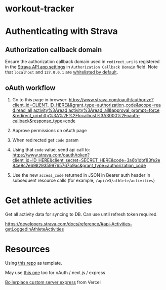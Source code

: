 # workout-tracker

# Authenticating with Strava

## Authorization callback domain

Ensure the authorization callback domain used in `redirect_uri` is registered in the [Strava API app settings](https://www.strava.com/settings/api) in `Authorization Callback Domain` field. Note that `localhost` and `127.0.0.1` are [whitelisted by default](https://developers.strava.com/docs/authentication/#details-about-requesting-access).

## oAuth workflow

1. Go to this page in browser: https://www.strava.com/oauth/authorize?client_id=CLIENT_ID_HERE&&grant_type=authorization_code&scope=read,read_all,activity%3Aread,activity%3Aread_all&approval_prompt=force&redirect_uri=http%3A%2F%2Flocalhost%3A3000%2Foauth-callback&response_type=code

2. Approve permissions on oAuth page
3. When redirected get `code` param
4. Using that `code` value, send api call to: https://www.strava.com/oauth/token?client_id=ID_HERE&client_secret=SECRET_HERE&code=3a6b1dbf83fe2e84e8c7e698293599765767b9ac&grant_type=authorization_code
5. Use the new `access_code` returned in JSON in Bearer auth header in subsequent resource calls (for example, `/api/v3/athlete/activities`)

# Get athlete activities

Get all activity data for syncing to DB. Can use until refresh token required.

https://developers.strava.com/docs/reference/#api-Activities-getLoggedInAthleteActivities


# Resources

Using [this repo](https://github.com/alexey-dc/nextjs_express_template) as template.

May use [this one](https://github.com/whoisryosuke/nextjs-oauth2-cookie-auth/tree/master/pages) too for oAuth / next.js / express

[Boilerplace custom server express](https://github.com/vercel/next.js/tree/canary/examples/custom-server-express) from Vercel
